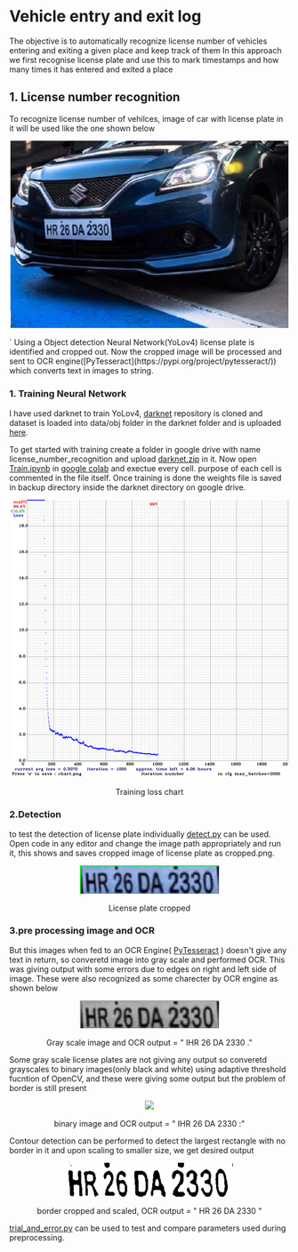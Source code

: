 # Vehicle entry and exit log

The objective is to automatically recognize license number of vehicles entering and exiting a given place and keep track of them
In this approach we first recognise license plate and use this to mark timestamps and how many times it has entered and exited a place

## 1. License number recognition
  
  To recognize license number of vehilces, image of car with license plate in it will be used like the one shown below
  
  <p align="center">
    <img src="https://github.com/imran-afreed/licence_plate_recognition/blob/master/images/one.jpg" alt="vehicle pic" width="500">
  </p>
  ` 
  Using a Object detection Neural Network(YoLov4) license plate is identified and cropped out. Now the cropped image will be processed and sent to OCR engine([PyTesseract](https://pypi.org/project/pytesseract/)) which converts text in images to string.
  
### 1. Training Neural Network 
        
I have used darknet to train YoLov4, [darknet](https://github.com/pjreddie/darknet) repository is cloned and dataset is loaded into data/obj folder in the darknet folder and is uploaded [here](https://drive.google.com/file/d/1MJ3SAUATeJPNPx-eIp09OkDY_Go9G568/view?usp=sharing). 
 
 To get started with training create a folder in google drive with name license_number_recognition and upload [darknet.zip](https://drive.google.com/file/d/1MJ3SAUATeJPNPx-eIp09OkDY_Go9G568/view?usp=sharing) in it. Now open [Train.ipynb](https://github.com/imran-afreed/licence_plate_recognition/blob/master/Train.ipynb) in [google colab]( colab.research.google.com) and exectue every cell. purpose of each cell is commented in the file itself. Once training is done the weights file is saved in backup directory inside the darknet directory on google drive.
        
<p align="center">
  <img src="https://github.com/imran-afreed/licence_plate_recognition/blob/master/images/chart_yolov4.png" alt="Training chart" width="500">
</p>
<p align="center">
  Training loss chart
</p>

### 2.Detection
to test the detection of license plate individually [detect.py](https://github.com/imran-afreed/licence_plate_recognition/blob/master/detect.py) can be used. Open code in any editor and change the image path appropriately and run it, this shows and saves cropped image of license plate as cropped.png. 

<p align="center">
    <img src="https://github.com/imran-afreed/licence_plate_recognition/blob/master/images/cropped.png" alt="cropped image" width="250">
</p>
<p align="center">
  License plate cropped
</p>


### 3.pre processing image and OCR

  But this images when fed to an OCR Engine( [PyTesseract](https://pypi.org/project/pytesseract/) ) doesn't give any text in return, so converetd image into gray scale and performed OCR. This was giving output with some errors due to edges on right and left side of image. These were also recognized as some charecter by OCR engine as shown below 
  
<p align="center">
  <img width="250" src="https://github.com/imran-afreed/licence_plate_recognition/blob/master/images/no_scaling_gray%0C.png">
</p>
<p align="center">
  Gray scale image and OCR output = " IHR 26 DA 2330 ."
</p>

Some gray scale license plates are not giving any output so converetd grayscales to binary images(only black and white) using adaptive threshold fucntion of OpenCV, and these were giving some output but the problem of border is still present

<p align="center">
    <img width="250" src="https://github.com/imran-afreed/licence_plate_recognition/blob/master/images/no%20scaling%20adaptiveIHR%2096%20DA%202330:%0A%0C.png">
</p>
<p align="center">
  binary image and OCR output = " IHR 26 DA 2330 :"
</p>

Contour detection can be performed to detect the largest rectangle with no border in it and upon scaling to smaller size, we get desired output
  
<p align="center">
  <img src="https://github.com/imran-afreed/licence_plate_recognition/blob/master/images/no%20scale%20font%20increased%20border%20-r%0C.png" alt="preprocessed" width="300">
</p>
<p align="center">
    border cropped and scaled, OCR output = " HR 26 DA 2330 "
</p>

[trial_and_error.py](https://github.com/imran-afreed/licence_plate_recognition/blob/master/trial_and_error.py) can be used to test and compare parameters used during preprocessing.
